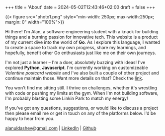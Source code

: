 +++
title = 'About'
date = 2024-05-02T12:43:46+02:00
draft = false
+++

{{< figure src="photo1.png" style="min-width: 250px; max-width:250px; margin: 0" width="100%">}}

Hi there! I'm Alan, a software engineering student with a knack for building things and a burning passion for innovative tech. This website is a product of my current dive into the world of **Go**. As I explore this language, I wanted to create a space to track my own progress, share my learnings, and hopefully, benefit other Go enthusiasts just like me on their own journeys.
 

I'm not just a learner – I'm a doer, absolutely buzzing with ideas! I've explored **Python**, **Javascript**. I'm currently working on customizeable *Valentine postcard website* and I've also built a couple of other project and continue maintain those.  Want more details on that? Check the [link](https://www.my-valentine-postcard.site/). 

You won't find me sitting still. I thrive on challenges, whether it's wrestling with code or pushing my limits at the gym. When I'm not building software, I'm probably blasting some Linkin Park to match my energy!  

If you've got any questions, suggestions, or would like to discuss a project then please email me or get in touch on any of the platforms below. I'd be happy to hear from you.

alanuldashev@gmail.com | [LinkedIn](https://www.linkedin.com/in/lumberj3ck/) |   [Github](https://github.com/Lumberj3ck/)
